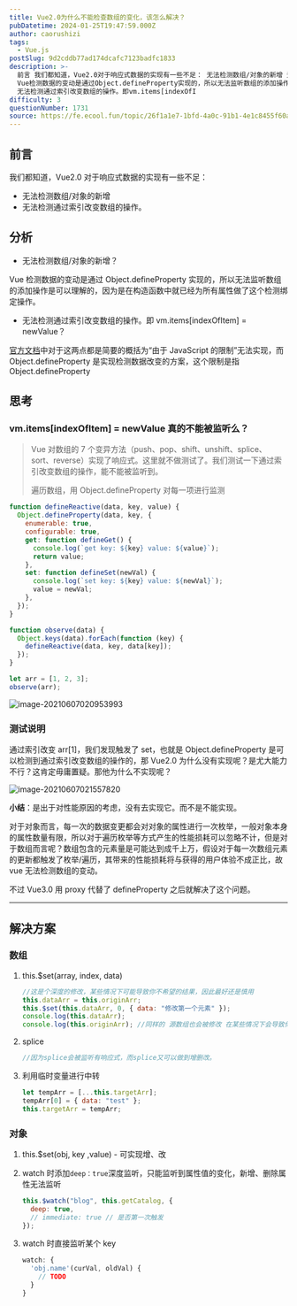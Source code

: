 ```yaml
---
title: Vue2.0为什么不能检查数组的变化，该怎么解决？
pubDatetime: 2024-01-25T19:47:59.000Z
author: caorushizi
tags:
  - Vue.js
postSlug: 9d2cddb77ad174dcafc7123badfc1833
description: >-
  前言 我们都知道，Vue2.0对于响应式数据的实现有一些不足： 无法检测数组/对象的新增 无法检测通过索引改变数组的操作。 分析 无法检测数组/对象的新增？
  Vue检测数据的变动是通过Object.defineProperty实现的，所以无法监听数组的添加操作是可以理解的，因为是在构造函数中就已经为所有属性做了这个检测绑定操作。
  无法检测通过索引改变数组的操作。即vm.items[indexOfI
difficulty: 3
questionNumber: 1731
source: https://fe.ecool.fun/topic/26f1a1e7-1bfd-4a0c-91b1-4e1c8455f60a
---
```


## 前言

我们都知道，Vue2.0 对于响应式数据的实现有一些不足：

- 无法检测数组/对象的新增
- 无法检测通过索引改变数组的操作。

## 分析

- 无法检测数组/对象的新增？

Vue 检测数据的变动是通过 Object.defineProperty 实现的，所以无法监听数组的添加操作是可以理解的，因为是在构造函数中就已经为所有属性做了这个检测绑定操作。

- 无法检测通过索引改变数组的操作。即 vm.items[indexOfItem] = newValue？

[官方文档](https://cn.vuejs.org/v2/guide/list.html#注意事项)中对于这两点都是简要的概括为“由于 JavaScript 的限制”无法实现，而 Object.defineProperty 是实现检测数据改变的方案，这个限制是指 Object.defineProperty

## 思考

### vm.items[indexOfItem] = newValue 真的不能被监听么？

> Vue 对数组的 7 个变异方法（push、pop、shift、unshift、splice、sort、reverse）实现了响应式。这里就不做测试了。我们测试一下通过索引改变数组的操作，能不能被监听到。
>
> 遍历数组，用 Object.defineProperty 对每一项进行监测

```js
function defineReactive(data, key, value) {
  Object.defineProperty(data, key, {
    enumerable: true,
    configurable: true,
    get: function defineGet() {
      console.log(`get key: ${key} value: ${value}`);
      return value;
    },
    set: function defineSet(newVal) {
      console.log(`set key: ${key} value: ${newVal}`);
      value = newVal;
    },
  });
}

function observe(data) {
  Object.keys(data).forEach(function (key) {
    defineReactive(data, key, data[key]);
  });
}

let arr = [1, 2, 3];
observe(arr);
```

![image-20210607020953993](https://static.ecool.fun//article/fd22ab50-39ad-4dc7-a638-b580e7fa7d58.jpeg)

### 测试说明

通过索引改变 arr[1]，我们发现触发了 set，也就是 Object.defineProperty 是可以检测到通过索引改变数组的操作的，那 Vue2.0 为什么没有实现呢？是尤大能力不行？这肯定毋庸置疑。那他为什么不实现呢？

![image-20210607021557820](https://static.ecool.fun//article/f05a63a5-0ff2-4336-b1d7-cc5414564ca8.jpeg)

**小结**：是出于对性能原因的考虑，没有去实现它。而不是不能实现。

对于对象而言，每一次的数据变更都会对对象的属性进行一次枚举，一般对象本身的属性数量有限，所以对于遍历枚举等方式产生的性能损耗可以忽略不计，但是对于数组而言呢？数组包含的元素量是可能达到成千上万，假设对于每一次数组元素的更新都触发了枚举/遍历，其带来的性能损耗将与获得的用户体验不成正比，故 vue 无法检测数组的变动。

不过 Vue3.0 用 proxy 代替了 defineProperty 之后就解决了这个问题。

---

## 解决方案

### 数组

1. this.$set(array, index, data)

   ```js
   //这是个深度的修改，某些情况下可能导致你不希望的结果，因此最好还是慎用
   this.dataArr = this.originArr;
   this.$set(this.dataArr, 0, { data: "修改第一个元素" });
   console.log(this.dataArr);
   console.log(this.originArr); //同样的 源数组也会被修改 在某些情况下会导致你不希望的结果
   ```

2. splice

   ```js
   //因为splice会被监听有响应式，而splice又可以做到增删改。
   ```

3. 利用临时变量进行中转

   ```js
   let tempArr = [...this.targetArr];
   tempArr[0] = { data: "test" };
   this.targetArr = tempArr;
   ```

### 对象

1. this.$set(obj, key ,value) - 可实现增、改

2. watch 时添加`deep：true`深度监听，只能监听到属性值的变化，新增、删除属性无法监听

   ```js
   this.$watch("blog", this.getCatalog, {
     deep: true,
     // immediate: true // 是否第一次触发
   });
   ```

3. watch 时直接监听某个 key

   ```js
   watch: {
     'obj.name'(curVal, oldVal) {
       // TODO
     }
   }
   ```
